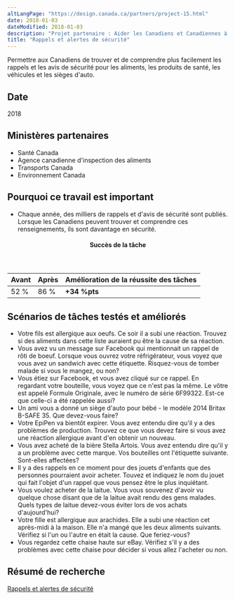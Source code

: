 ```yaml
---
altLangPage: "https://design.canada.ca/partners/project-15.html"
date: 2018-01-03
dateModified: 2018-01-03
description: "Projet partenaire : Aider les Canadiens et Canadiennes à trouver et à comprendre les informations sur les rappels d’aliments et de produits et sur les avis de sécurité. Date : Printemps 2018"
title: "Rappels et alertes de sécurité"
---
```

<p>Permettre aux Canadiens de trouver et de comprendre plus facilement les rappels et les avis de sécurité pour les aliments, les produits de santé, les véhicules et les sièges d'auto.</p>
<h2>Date</h2>
<p>2018</p>
<h2>Ministères partenaires</h2>
<ul>
  <li>Santé Canada</li>
  <li>Agence canadienne d'inspection des aliments</li>
  <li>Transports Canada</li>
  <li>Environnement Canada</li>
</ul>
<h2>Pourquoi ce travail est important</h2>
<ul>
  <li>Chaque année, des milliers de rappels et d'avis de sécurité sont publiés. Lorsque les Canadiens peuvent trouver et comprendre ces renseignements, ils sont davantage en sécurité.</li>
</ul>
<div class="row mrgn-tp-lg mrgn-bttm-lg">
  <div class="col-md-8">
    <div class="panel panel-success">
      <header class="panel-heading">
        <h4 class="panel-title text-center">Succès de la tâche</h4>
      </header>
      <table class="table">
        <thead>
          <tr style="">
            <th scope="col" class="col-md-3">Avant</th>
            <th scope="col" class="col-md-3">Après</th>
            <th scope="col" class="col-md-6">Amélioration de la réussite des tâches</th>
          </tr>
        </thead>
        <tbody>
          <tr>
            <td class="table-smnum">52&nbsp;%</td>
            <td class="table-smnum">86&nbsp;%</td>
            <td class="table-smnum"><span class="text-success"><strong>+34&nbsp;%pts</strong></span></td>
          </tr>
        </tbody>
      </table>
    </div>
  </div>
</div>
<h2>Scénarios de tâches testés et améliorés</h2>
<ul class="lst-spcd">
  <li>Votre fils est allergique aux oeufs. Ce soir il a subi une réaction. Trouvez si des aliments dans cette liste auraient pu être la cause de sa réaction.</li>
  <li>Vous avez vu un message sur Facebook qui mentionnait un rappel de rôti de boeuf. Lorsque vous ouvrez votre réfrigérateur, vous voyez que vous avez un sandwich avec cette étiquette. Risquez-vous de tomber malade si vous le mangez, ou non?</li>
  <li>Vous étiez sur Facebook, et vous avez cliqué sur ce rappel. En regardant votre bouteille, vous voyez que ce n'est pas la même. Le vôtre est appelé Formule Originale, avec le numéro de série 6F99322. Est-ce que celle-ci a été rappelée aussi?</li>
  <li>Un ami vous a donné un siège d'auto pour bébé - le modèle 2014 Britax B-SAFE 35. Que devez-vous faire?</li>
  <li>Votre EpiPen va bientôt expirer. Vous avez entendu dire qu'il y a des problèmes de production. Trouvez ce que vous devez faire si vous avez une réaction allergique avant d'en obtenir un nouveau.</li>
  <li>Vous avez acheté de la bière Stella Artois. Vous avez entendu dire qu'il y a un problème avec cette marque. Vos bouteilles ont l'étiquette suivante. Sont-elles affectées?</li>
  <li>Il y a des rappels en ce moment pour des jouets d'enfants que des personnes pourraient avoir acheter. Touvez et indiquez le nom du jouet qui fait l'objet d'un rappel que vous pensez être le plus inquiétant.</li>
  <li>Vous voulez acheter de la laitue. Vous vous souvenez d'avoir vu quelque chose disant que de la laitue avait rendu des gens malades. Quels types de laitue devez-vous éviter lors de vos achats d'aujourd'hui?</li>
  <li>Votre fille est allergique aux arachides. Elle a subi une réaction cet après-midi à la maison. Elle n'a mangé que les deux aliments suivants. Vérifiez si l'un ou l'autre en était la cause. Que feriez-vous?</li>
  <li>Vous regardez cette chaise haute sur eBay. Vérifiez s'il y a des problèmes avec cette chaise pour décider si vous allez l'acheter ou non.</li>
</ul>
<h2>Résumé de recherche</h2>
<p><a href="https://conception.canada.ca/resumes-recherche/rappels-resume-recherche.html">Rappels et alertes de sécurité</a></p>
